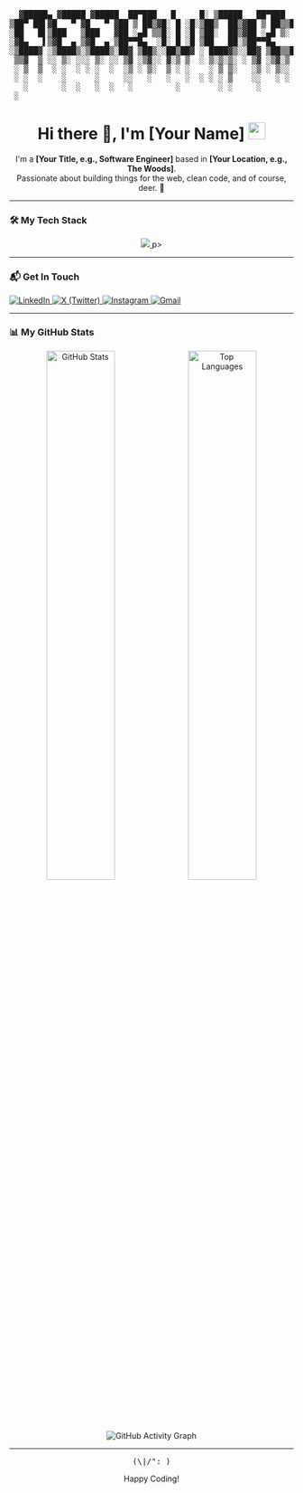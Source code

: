 <div align="center">

<pre>
  ▓█████▄ ▓█████ ▓█████  ██▀███   █     █░ ▒█████   ██▀███    ██████  ██░ ██  ██▓ ██▓███  ▓█████  ██▀███  
▒██▀ ██▌▓█   ▀ ▓█   ▀ ▓██ ▒ ██▒▓█░ █ ░█░▒██▒  ██▒▓██ ▒ ██▒▒██    ▒ ▓██░ ██▒▓██▒▓██░  ██▒▓█   ▀ ▓██ ▒ ██▒
░██   █▌▒███   ▒███   ▓██ ░▄█ ▒▒█░ █ ░█ ▒██░  ██▒▓██ ░▄█ ▒░ ▓██▄   ▒██▀▀██░▒██▒▓██░ ██▓▒▒███   ▓██ ░▄█ ▒
░▓█▄   ▌▒▓█  ▄ ▒▓█  ▄ ▒██▀▀█▄  ░█░ █ ░█ ▒██   ██░▒██▀▀█▄    ▒   ██▒░▓█ ░██ ░██░▒██▄█▓▒ ▒▒▓█  ▄ ▒██▀▀█▄  
░▒████▓ ░▒████▒░▒████▒░██▓ ▒██▒░░██▒██▓ ░ ████▓▒░░██▓ ▒██▒▒██████▒▒░▓█▒░██▓░██░▒██▒ ░  ░░▒████▒░██▓ ▒██▒
 ▒▒▓  ▒ ░░ ▒░ ░░░ ▒░ ░░ ▒▓ ░▒▓░░ ▓░▒ ▒  ░ ▒░▒░▒░ ░ ▒▓ ░▒▓░▒ ▒▓▒ ▒ ░ ▒ ░░▒░▒░▓  ▒▓▒░ ░  ░░░ ▒░ ░░ ▒▓ ░▒▓░
 ░ ▒  ▒  ░ ░  ░ ░ ░  ░  ░▒ ░ ▒░  ▒ ░ ░    ░ ▒ ▒░   ░▒ ░ ▒░░ ░▒  ░ ░ ▒ ░▒░ ░ ▒ ░░▒ ░      ░ ░  ░  ░▒ ░ ▒░
 ░ ░  ░    ░      ░     ░░   ░   ░   ░  ░ ░ ░ ▒    ░░   ░ ░  ░  ░   ░  ░░ ░ ▒ ░░░          ░     ░░   ░ 
   ░       ░  ░   ░  ░   ░         ░        ░ ░     ░           ░   ░  ░  ░ ░              ░  ░   ░     
 ░                                                                                                     
</pre>

  <h1>Hi there 👋, I'm [Your Name] <img src="https://media.giphy.com/media/hvRJCLFzcasrR4ia7z/giphy.gif" width="30px"/></h1>
  
  <p>
    I'm a <strong>[Your Title, e.g., Software Engineer]</strong> based in <strong>[Your Location, e.g., The Woods]</strong>.<br/>
    Passionate about building things for the web, clean code, and of course, deer. 🦌
  </p>

</div>

---

### 🛠️ My Tech Stack

<p align="center">
  <a href="https://skillicons.dev">
    <img src="https://skillicons.dev/icons?i=js,ts,react,nextjs,nodejs,express,mongodb,mysql,git,github,docker,figma,vscode&theme=dark" />
  </a>
p>

---

### 📬 Get In Touch

<p align="left">
  <a href="https://linkedin.com/in/#" target="_blank">
    <img src="https://img.shields.io/badge/LinkedIn-0077B5?style=for-the-badge&logo=linkedin&logoColor=white" alt="LinkedIn"/>
  </a>
  <a href="https://twitter.com/#" target="_blank">
    <img src="https://img.shields.io/badge/X (Twitter)-000000?style=for-the-badge&logo=x&logoColor=white" alt="X (Twitter)"/>
  </a>
   <a href="https://instagram.com/#" target="_blank">
    <img src="https://img.shields.io/badge/Instagram-000000?style=for-the-badge&logo=instagram&logoColor=white" alt="Instagram"/>
  </a>
  <a href="mailto:youremail@example.com" target="_blank">
    <img src="https://img.shields.io/badge/Gmail-D14836?style=for-the-badge&logo=gmail&logoColor=white" alt="Gmail"/>
  </a>
</p>

---

### 📊 My GitHub Stats

<div align="center">
  
  <img src="https://github-readme-stats.vercel.app/api?username=[YOUR_GITHUB_USERNAME]&show_icons=true&theme=tokyonight&include_all_commits=true&count_private=true&hide_border=true&border_radius=10" alt="GitHub Stats" width="49%"/>
  
  <img src="https://github-readme-stats.vercel.app/api/top-langs/?username=[YOUR_GITHUB_USERNAME]&layout=compact&theme=tokyonight&hide_border=true&border_radius=10&langs_count=10" alt="Top Languages" width="49%"/>
  
</div>

<div align="center">
  
  <img src="https://github-readme-activity-graph.vercel.app/graph?username=[YOUR_GITHUB_USERNAME]&theme=tokyo-night&bg_color=1a1b27&hide_border=true&area=true&line=7957d5&point=ff9e64" alt="GitHub Activity Graph"/>
  
</div>

---

<div align="center">
  
  <pre>(\|/": )</pre>
  <p>Happy Coding!</p>
  
</div>
